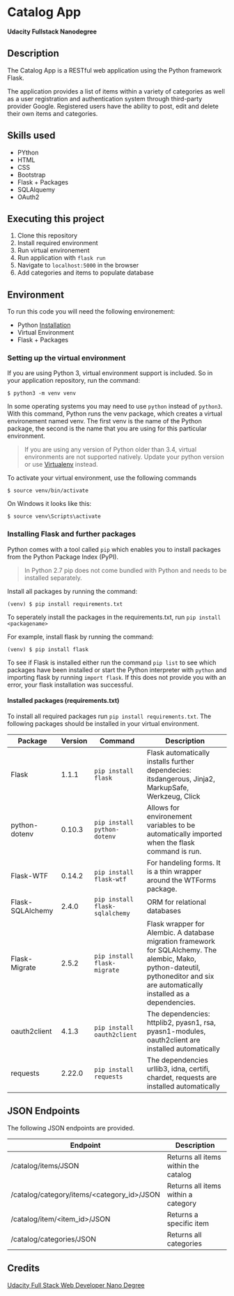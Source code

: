 # Catalog App 
**Udacity Fullstack Nanodegree**

## Description

The Catalog App is a RESTful web application using the Python framework Flask.

The application provides a list of items within a variety of categories as well as a user registration and authentication system through third-party provider Google. Registered users have the ability to post, edit and delete their own items and categories. 

## Skills used 

- PYthon 
- HTML 
- CSS
- Bootstrap 
- Flask + Packages
- SQLAlquemy 
- OAuth2 

## Executing this project 

1. Clone this repository 
2. Install required environment
3. Run virtual environement 
4. Run application with `flask run`
5. Navigate to `localhost:5000` in the browser
6. Add categories and items to populate database

## Environment 

To run this code you will need the following environement: 

- Python [Installation](https://www.python.org/downloads/)
- Virtual Environment 
- Flask + Packages

### Setting up the virtual environment 

If you are using Python 3, virtual environment support is included. So in your application repository, run the command: 
```
$ python3 -m venv venv
```
In some operating systems you may need to use `python` instead of `python3`. 
With this command, Python runs the venv package, which creates a virtual environement named venv. The first venv is the name of the Python package, the second is the name that you are using for this particular environment.  

> If you are using any version of Python older than 3.4, virtual environments are not supported natively. Update your python version or use [Virtualenv](https://virtualenv.pypa.io/en/latest/) instead.

To activate your virtual environment, use the following commands
```
$ source venv/bin/activate
```` 
On Windows it looks like this: 
```
$ source venv\Scripts\activate
```

### Installing Flask and further packages

Python comes with a tool called `pip` which enables you to install packages from the Python Package Index (PyPI). 
> In Python 2.7 pip does not come bundled with Python and needs to be installed separately.

Install all packages by running the command: 

```
(venv) $ pip install requirements.txt
```

To seperately install the packages in the requirements.txt, run `pip install <packagename>`

For example, install flask by running the command: 

```
(venv) $ pip install flask
```

To see if Flask is installed either run the command `pip list` to see which packages have been installed or start the Python interpreter with `python` and importing flask by running `import flask`. If this does not provide you with an error, your flask installation was successful. 

#### Installed packages (requirements.txt)

To install all required packages run `pip install requirements.txt`. 
The following packages should be installed in your virtual environment. 

| Package              |Version | Command             | Description|
|----------------------|--------|---------------------|------------
| Flask                | 1.1.1  |  `pip install flask`|  Flask automatically installs further dependecies: itsdangerous, Jinja2, MarkupSafe, Werkzeug, Click|
| python-dotenv        | 0.10.3 | `pip install python-dotenv` |  Allows for environement variables to be automatically imported when the flask command is run.|
| Flask-WTF            | 0.14.2 | `pip install flask-wtf` | For handeling forms. It is a thin wrapper around the WTForms package.|
| Flask-SQLAlchemy     | 2.4.0  | `pip install flask-sqlalchemy` | ORM for relational databases
| Flask-Migrate        | 2.5.2  | `pip install flask-migrate`  | Flask wrapper for Alembic. A database migration framework for SQLAlchemy. The alembic, Mako, python-dateutil, pythoneditor and six are automatically installed as a dependencies.|
| oauth2client | 4.1.3 | `pip install oauth2client` | The dependencies: httplib2, pyasn1, rsa, pyasn1-modules, oauth2client are installed automatically |
| requests | 2.22.0 | `pip install requests` | The dependencies  urllib3, idna, certifi, chardet, requests are installed automatically|


## JSON Endpoints 
The following JSON endpoints are provided.

|Endpoint                                    |  Description                         |
|--------------------------------------------|--------------------------------------|
|/catalog/items/JSON                         | Returns all items within the catalog |
|/catalog/category/items/<category_id>/JSON  | Returns all items within a category  |
|/catalog/item/<item_id>/JSON                | Returns a specific item              |
|/catalog/categories/JSON                    | Returns all categories               |

## Credits 
[Udacity Full Stack Web Developer Nano Degree](https://www.udacity.com/course/full-stack-web-developer-nanodegree--nd004)

